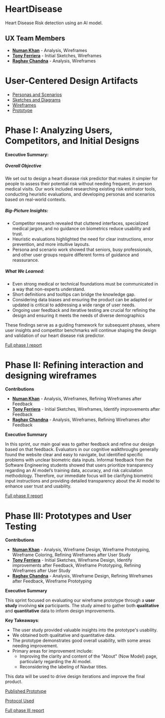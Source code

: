 # HeartDisease

Heart Disease Risk detection using an AI model.

## UX Team Members

* **[Numan Khan](https://usabilityengineering.github.io/portfolio-numan-7/)** - Analysis, Wireframes
* **[Tony Ferriera](https://usabilityengineering.github.io/portfolio-Tony-Ton3/)** - Initial Sketches, Wireframes
* **[Raghav Chandna](https://usabilityengineering.github.io/portfolio-RC-15-coder/)** - Analysis, Wireframes

# User-Centered Design Artifacts

* [Personas and Scenarios](personas/)
* [Sketches and Diagrams](sketches/)
* [Wireframes](wireframes/)
* [Prototype](#)

# Phase I: Analyzing Users, Competitors, and Initial Designs

**Executive Summary:**

##### Overall Objective 
We set out to design a heart disease risk predictor that makes it simpler for people to assess their potential risk without needing frequent, in-person medical visits. Our work included researching existing risk estimator tools, conducting heuristic evaluations, and developing personas and scenarios based on real-world contexts.

##### Big-Picture Insights:
- Competitor research revealed that cluttered interfaces, specialized medical jargon, and no guidance on biometrics reduce usability and trust.
- Heuristic evaluations highlighted the need for clear instructions, error prevention, and more intuitive layouts.
- Persona and scenario work showed that seniors, busy professionals, and other user groups require different forms of guidance and reassurance.

##### What We Learned:
- Even strong medical or technical foundations must be communicated in a way that non-experts understand.
- Short definitions and tooltips can bridge the knowledge gap.
- Considering data biases and ensuring the product can be adapted or updated is critical to addressing a wide range of user needs.
- Ongoing user feedback and iterative testing are crucial for refining the design and ensuring it meets the needs of diverse demographics

These findings serve as a guiding framework for subsequent phases, where user insights and competitor benchmarks will continue shaping the design and validation of our heart disease risk predictor.

[Full phase I report](phaseI/)

# Phase II: Refining interaction and designing wireframes

**Contributions**

* **[Numan Khan](https://usabilityengineering.github.io/portfolio-numan-7/)** - Analysis, Wireframes, Refining Wireframes after Feedback
* **[Tony Ferriera](https://usabilityengineering.github.io/portfolio-Tony-Ton3/)** - Initial Sketches, Wireframes, Identify improvements after Feedback
* **[Raghav Chandna](https://usabilityengineering.github.io/portfolio-RC-15-coder/)** - Analysis, Wireframes, Refining Wireframes after Feedback

**Executive Summary**

In this sprint, our main goal was to gather feedback and refine our design based on that feedback. Evaluators in our cognitive walkthroughs generally found the website clear and easy to navigate, but identified specific problems with unclear biometric data inputs. Informal feedback from the Software Engineering students showed that users prioritize transparency regarding an AI model’s training data, accuracy, and risk calculation methodology. Therefore, our immediate focus will be clarifying biometric input instructions and providing detailed transparency about the AI model to enhance user trust and usability.

[Full phase II report](phaseII/)

# Phase III: Prototypes and User Testing

**Contributions**

* **[Numan Khan](https://usabilityengineering.github.io/portfolio-numan-7/)** - Analysis, Wireframe Design, Wireframe Prototyping, Wireframe Coloring, Refining Wireframes after User Study
* **[Tony Ferriera](https://usabilityengineering.github.io/portfolio-Tony-Ton3/)** - Initial Sketches, Wireframe Design, Identify improvements after Feedback, Wireframe Prototyping, Refining Wireframes after User Study
* **[Raghav Chandna](https://usabilityengineering.github.io/portfolio-RC-15-coder/)** - Analysis, Wireframe Design, Refining Wireframes after Feedback, Wireframe Prototyping

**Executive Summary**

This sprint focused on evaluating our wireframe prototype through a **user study** involving **six** participants. The study aimed to gather both **qualitative** and **quantitative** data to inform design improvements.

**Key Takeaways**:
  - The user study provided valuable insights into the prototype's usability.
  - We obtained both qualitative and quantitative data.
  - The prototype demonstrates good overall usability, with some areas needing improvement.
  - Primary areas for improvement include:
    - Improving the clarity and content of the "About" (Now Model) page, particularly regarding the AI model.
    - Reconsidering the labeling of Navbar titles.
  
  This data will be used to drive design iterations and improve the final product.

[Published Prototype]()

[Protocol Used](phaseIII/x17_Draft_Protocol.pdf)

[Full phase III report](phaseIII/)
